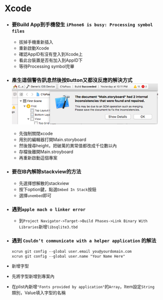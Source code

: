 # Xcode

* ### 要Build App到手機發生 `iPhone6 is busy: Processing symbol files`

  * 拔掉手機重新插入
  * 重新啟動Xcode
  * 確認AppID有沒有登入到Xcode上
  * 看此台裝置是否有加入到AppID下
  * 等待Processing symbol完畢
* ### 產生這個警告訊息然後按Button又都沒反應的解決方式![](uHQ3p.png)

  * 先強制關閉xcode
  * 用別的編輯器打開Main.storyboard
  * 然後搜尋height，把破萬的異常值都改成千位數以內
  * 存檔後離開Main.stroyboard
  * 再重新啟動這個專案
* ### 要在IB內解除stackview的方法

  * 先選擇想解散的stackview
  * 按下option鍵，點選`Embed In Stack`按鈕
  * 選擇`unembed`即可
* ### 遇到`apple mach o linker error`

  * 到`Project Navigator->Target->Build Phases->Link Binary With Libraries`新增`libsqlite3.tbd`

* ### 遇到 `Couldn’t communicate with a helper application` 的解法

  ```
  xcrun git config --global user.email you@yourdomain.com
  xcrun git config --global user.name "Your Name Here"
  ```

* 新增字型
 * 先將字型新增到專案內
 * 在plist內新增`"Fonts provided by application"`的`Array`，Item設定`String`類別，Value填入字型的名稱

